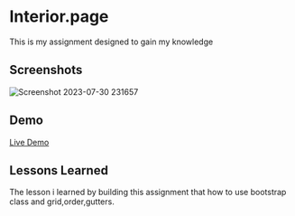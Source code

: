 # Interior.page

This is my assignment designed to gain my knowledge


## Screenshots
![Screenshot 2023-07-30 231657](https://github.com/suba-shini7/Interior.page/assets/125429575/f7644db8-b33c-49c4-aeb5-526192799aa3)

## Demo

[Live Demo](https://suba-shini7.github.io/Interior.page/)



## Lessons Learned

The lesson i learned by building this assignment that how to use bootstrap class and grid,order,gutters.
